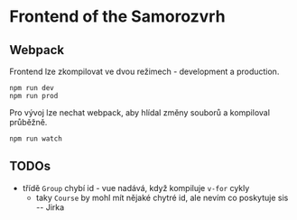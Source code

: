 # Frontend of the Samorozvrh

## Webpack

Frontend lze zkompilovat ve dvou režimech - development a production.

```
npm run dev
npm run prod
```

Pro vývoj lze nechat webpack, aby hlídal změny souborů a kompiloval průběžně.

```
npm run watch
```

## TODOs

- třídě `Group` chybí id - vue nadává, když kompiluje `v-for` cykly
    - taky `Course` by mohl mít nějaké chytré id, ale nevím co poskytuje sis -- Jirka
